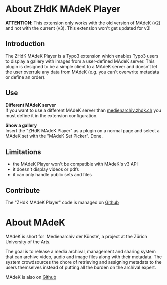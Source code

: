 About ZHdK MAdeK Player
=======================

**ATTENTION**: This extension only works with the old version of MAdeK (v2) and not with the current (v3). This extension won't get updated for v3!

Introduction
------------

The ZHdK MAdeK Player is a Typo3 extension which enables Typo3 users to display
a gallery with images from a user-defined MAdeK server. This plugin is designed
to be a simple client to a MAdeK server and doesn't let the user overrule any
data from MAdeK (e.g. you can't overwrite metadata or define an order).

Use
---
**Different MAdeK server**  
If you want to use a different MAdeK server than
[medienarchiv.zhdk.ch](http://medienarchiv.zhdk.ch/) you must define it in the extension configuration.

**Show a gallery**  
Insert the "ZHdK MAdeK Player" as a plugin on a normal page and select a
MAdeK set with the "MAdeK Set Picker". Done.

Limitations
----------

- the MAdeK Player won't be compatible with MAdeK's v3 API
- it doesn't display videos or pdfs
- it can only handle public sets and files

Contribute
----------
The "ZHdK MAdeK Player" code is managed on
[Github](https://github.com/zhdk/zhdk_madekplayer.git)

About MAdeK
===========

MAdeK is short for 'Medienarchiv der Künste', a project at the Zürich University
of the Arts.

The goal is to release a media archival, management and sharing system that can
archive video, audio and image files along with their metadata. The system
crowdsources the chore of retrieving and assigning metadata to the users
themselves instead of putting all the burden on the archival expert.

MAdeK is also on [Github](https://github.com/zhdk/madek)
